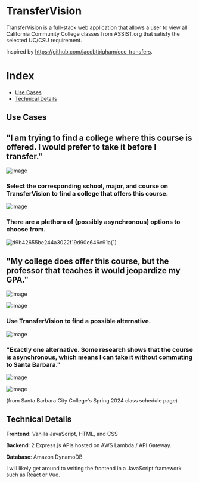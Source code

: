 # TransferVision

TransferVision is a full-stack web application that allows a user to view all California Community College classes from ASSIST.org that satisfy the selected UC/CSU requirement.

Inspired by https://github.com/jacobtbigham/ccc_transfers.

# Index

- [Use Cases](#use-cases)
- [Technical Details](#technical-details)

## Use Cases

## "I am trying to find a college where this course is offered. I would prefer to take it before I transfer."

![image](https://github.com/user-attachments/assets/31168613-464a-498c-95de-b5c37e4b9f27)

### Select the corresponding school, major, and course on TransferVision to find a college that offers this course.

![image](https://github.com/user-attachments/assets/acd1d613-3d08-488d-a879-b135e419ccc2)

### There are a plethora of (possibly asynchronous) options to choose from.

![d9b42655be244a3022f19d90c646c91a(1)](https://github.com/user-attachments/assets/5c9991ec-7d97-4be1-af21-09eb8f3cb9ff)

## "My college does offer this course, but the professor that teaches it would jeopardize my GPA."

![image](https://github.com/user-attachments/assets/20c3ea64-a8bc-4dcb-a9cd-798dec8ff3c6)

![image](https://github.com/user-attachments/assets/333259ef-7a62-4da6-b248-24a1552d3b5e)

### Use TransferVision to find a possible alternative.

![image](https://github.com/user-attachments/assets/ce5e4c15-0316-4d6b-be5e-5fdfabd843f9)

### "Exactly one alternative. Some research shows that the course is asynchronous, which means I can take it without commuting to Santa Barbara."

![image](https://github.com/user-attachments/assets/b991af31-095c-4e39-a863-941de1cc20d1)

![image](https://github.com/user-attachments/assets/bd0c7d8c-0400-4e93-9b39-cfafde1b3518)

(from Santa Barbara City College's Spring 2024 class schedule page)

## Technical Details

**Frontend**: Vanilla JavaScript, HTML, and CSS

**Backend**: 2 Express.js APIs hosted on AWS Lambda / API Gateway.

**Database**: Amazon DynamoDB

I will likely get around to writing the frontend in a JavaScript framework such as React or Vue. 









